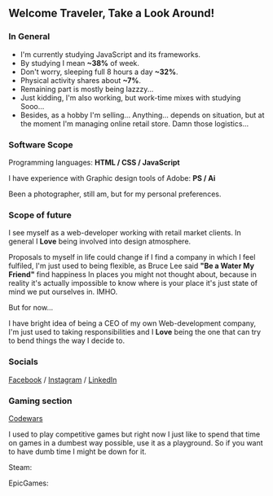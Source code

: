 ## Welcome Traveler, Take a Look Around!

### In General

 - I'm currently studying JavaScript and its frameworks.
 - By studying I mean **~38%** of week.
 - Don't worry, sleeping full 8 hours a day **~32%**.
 - Physical activity shares about **~7%**.
 - Remaining part is mostly being lazzzy...
 - Just kidding, I'm also working, but work-time mixes with studying Sooo...
 - Besides, as a hobby I'm selling... Anything... depends on situation,
  but at the moment I'm managing online retail store. Damn those logistics...

### Software Scope

Programming languages: **HTML / CSS / JavaScript**

I have experience with Graphic design tools of Adobe: **PS / Ai**

Been a photographer, still am, but for my personal preferences.

### Scope of future

I see myself as a web-developer working with retail market clients.
In general I **Love** being involved into design atmosphere.

Proposals to myself in life could change if I find a company in which I feel fulfiled,
I'm just used to being flexible, as Bruce Lee said **"Be a Water My Friend"** find happiness
In places you might not thought about, because in reality it's actually impossible to
know where is your place it's just state of mind we put ourselves in. IMHO.

But for now...

I have bright idea of being a CEO of my own Web-development company,
I'm just used to taking responsibilities and I **Love** being the one
that can try to bend things the way I decide to.

### Socials

[Facebook](https://www.facebook.com/vaidas.buslavicius) / [Instagram](https://www.instagram.com/atleiskite_mokausi/) / [LinkedIn](https://www.linkedin.com/in/vaidas-buslavi%C4%8Dius-2a6b4823b/)

### Gaming section

[Codewars](https://www.codewars.com/users/DuudeXXI/badges/micro)

I used to play competitive games but right now I just like to spend
that time on games in a dumbest way possible, use it as a playground.
So if you want to have dumb time I might be down for it.

Steam:

EpicGames:


